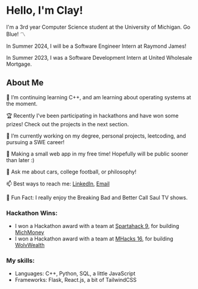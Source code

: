 # Hello, I'm Clay!
  I'm a 3rd year Computer Science student at the University of Michigan. Go Blue! 〽️
  
  In Summer 2024, I will be a Software Engineer Intern at Raymond James!
  
  In Summer 2023, I was a Software Development Intern at United Wholesale Mortgage. 
  

## About Me 
  🌱 I’m continuing learning C++, and am learning about operating systems at the moment.

  🏆 Recently I've been participating in hackathons and have won some prizes! Check out the projects in the next section.
  
  🔭 I’m currently working on my degree, personal projects, leetcoding, and pursuing a SWE career!
  
  🎯 Making a small web app in my free time! Hopefully will be public sooner than later :)
  
  💬 Ask me about cars, college football, or philosophy!
  
  📫 Best ways to reach me: [LinkedIn](https://www.linkedin.com/in/clay-vanophem/), [Email](mailto:cvano@umich.edu)
  
  🍿 Fun Fact: I really enjoy the Breaking Bad and Better Call Saul TV shows.

### Hackathon Wins:
  - I won a Hackathon award with a team at [Spartahack 9](https://spartahack-9.devpost.com/), for building [MichMoney](https://devpost.com/software/michmoney) 
  - I won a Hackathon award with a team at [MHacks 16](https://mhacks-16.devpost.com/), for building [WolvWealth](https://devpost.com/software/wolvwealth) 

### My skills:
  - Languages: C++, Python, SQL, a little JavaScript
  - Frameworks: Flask, React.js, a bit of TailwindCSS


<!--
- ⚡ Fun fact: ...
-->
